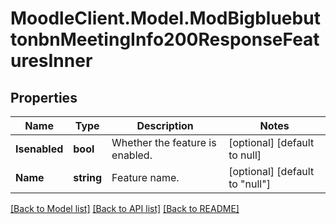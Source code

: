 # MoodleClient.Model.ModBigbluebuttonbnMeetingInfo200ResponseFeaturesInner

## Properties

Name | Type | Description | Notes
------------ | ------------- | ------------- | -------------
**Isenabled** | **bool** | Whether the feature is enabled. | [optional] [default to null]
**Name** | **string** | Feature name. | [optional] [default to "null"]

[[Back to Model list]](../README.md#documentation-for-models) [[Back to API list]](../README.md#documentation-for-api-endpoints) [[Back to README]](../README.md)

